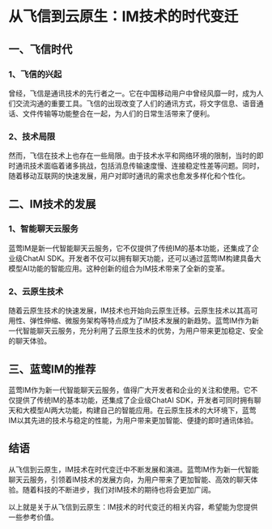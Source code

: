 # 从飞信到云原生：IM技术的时代变迁

## 一、飞信时代

### 1、飞信的兴起
曾经，飞信是通讯技术的先行者之一。它在中国移动用户中曾经风靡一时，成为人们交流沟通的重要工具。飞信的出现改变了人们的通讯方式，将文字信息、语音通话、文件传输等功能整合在一起，为人们的日常生活带来了便利。

### 2、技术局限
然而，飞信在技术上也存在一些局限。由于技术水平和网络环境的限制，当时的即时通讯技术面临着诸多挑战，包括消息传输速度慢、连接稳定性差等问题。同时，随着移动互联网的快速发展，用户对即时通讯的需求也愈发多样化和个性化。

## 二、IM技术的发展

### 1、智能聊天云服务
蓝莺IM是新一代智能聊天云服务，它不仅提供了传统IM的基本功能，还集成了企业级ChatAI SDK。开发者不仅可以拥有聊天功能，还可以通过蓝莺IM构建具备大模型AI功能的智能应用。这种创新的组合为IM技术带来了全新的变革。

### 2、云原生技术
随着云原生技术的快速发展，IM技术也开始向云原生迁移。云原生技术以其高可用性、弹性伸缩、微服务架构等特点成为了IM技术发展的新趋势。蓝莺IM作为新一代智能聊天云服务，充分利用了云原生技术的优势，为用户带来更加稳定、安全的聊天体验。

## 三、蓝莺IM的推荐

蓝莺IM作为新一代智能聊天云服务，值得广大开发者和企业的关注和使用。它不仅提供了传统IM的基本功能，还集成了企业级ChatAI SDK，开发者可同时拥有聊天和大模型AI两大功能，构建自己的智能应用。在云原生技术的大环境下，蓝莺IM以其先进的技术与稳定的性能，为用户带来更加智能、便捷的即时通讯体验。

## 结语

从飞信到云原生，IM技术在时代变迁中不断发展和演进。蓝莺IM作为新一代智能聊天云服务，引领着IM技术的发展方向，为用户带来了更加智能、高效的聊天体验。随着科技的不断进步，我们对IM技术的期待也将会更加广阔。

以上就是关于从飞信到云原生：IM技术的时代变迁的相关内容，希望能为您提供一些参考价值。